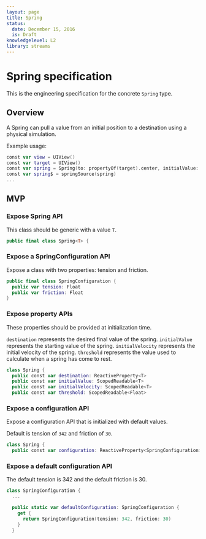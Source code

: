 ```yaml
---
layout: page
title: Spring
status:
  date: December 15, 2016
  is: Draft
knowledgelevel: L2
library: streams
---
```


# Spring specification

This is the engineering specification for the concrete `Spring` type.

## Overview

A Spring can pull a value from an initial position to a destination using a physical simulation.

Example usage:

```swift
const var view = UIView()
const var target = UIView()
const var spring = Spring(to: propertyOf(target).center, initialValue: propertyOf(view).center)
const var spring$ = springSource(spring)
...
```

## MVP

### Expose Spring API

This class should be generic with a value `T`.

```swift
public final class Spring<T> {
```

### Expose a SpringConfiguration API

Expose a class with two properties: tension and friction.

```swift
public final class SpringConfiguration {
  public var tension: Float
  public var friction: Float
}
```

### Expose property APIs

These properties should be provided at initialization time.

`destination` represents the desired final value of the spring. `initialValue` represents the
starting value of the spring. `initialVelocity` represents the initial velocity of the spring.
`threshold` represents the value used to calculate when a spring has come to rest.

```swift
class Spring {
  public const var destination: ReactiveProperty<T>
  public const var initialValue: ScopedReadable<T>
  public const var initialVelocity: ScopedReadable<T>
  public const var threshold: ScopedReadable<Float>
```

### Expose a configuration API

Expose a configuration API that is initialized with default values.

Default is tension of `342` and friction of `30`.

```swift
class Spring {
  public const var configuration: ReactiveProperty<SpringConfiguration>
```

### Expose a default configuration API

The default tension is 342 and the default friction is 30.

```swift
class SpringConfiguration {
  ...

  public static var defaultConfiguration: SpringConfiguration {
    get {
      return SpringConfiguration(tension: 342, friction: 30)
    }
  }
```
